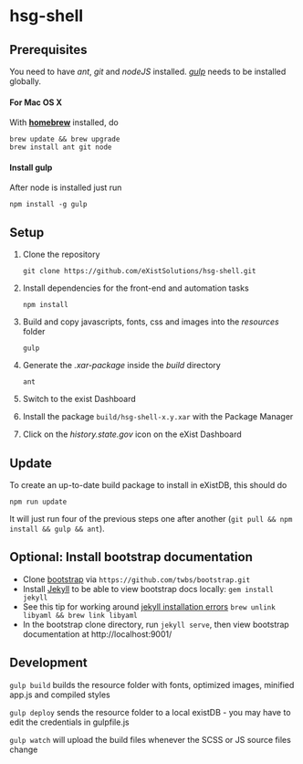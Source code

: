 # hsg-shell

## Prerequisites

You need to have *ant*, *git* and *nodeJS* installed.
*[gulp](http://gulpjs.com/)* needs to be installed globally.

#### For Mac OS X

With **[homebrew](http://brew.sh#install)** installed, do

    brew update && brew upgrade
    brew install ant git node

#### Install gulp

After node is installed just run

    npm install -g gulp

## Setup

1. Clone the repository

    `git clone https://github.com/eXistSolutions/hsg-shell.git`

1. Install dependencies for the front-end and automation tasks

    `npm install`

1. Build and copy javascripts, fonts, css and images into the *resources* folder

    `gulp`

1. Generate the *.xar-package* inside the *build* directory

    `ant`

1. Switch to the exist Dashboard

1. Install the package `build/hsg-shell-x.y.xar` with the Package Manager

1. Click on the *history.state.gov* icon on the eXist Dashboard

## Update

To create an up-to-date build package to install in eXistDB, this should do

    npm run update

It will just run four of the previous steps one after another (`git pull && npm install && gulp && ant`).

## Optional: Install bootstrap documentation

- Clone [bootstrap](https://github.com/twbs/bootstrap) via `https://github.com/twbs/bootstrap.git`
- Install [Jekyll](http://jekyllrb.com/docs/installation/) to be able to view bootstrap docs locally: `gem install jekyll`
- See this tip for working around [jekyll installation errors](https://github.com/wayneeseguin/rvm/issues/2689#issuecomment-52753818) `brew unlink libyaml && brew link libyaml`
- In the bootstrap clone directory, run `jekyll serve`, then view bootstrap documentation at http://localhost:9001/

## Development

`gulp build` builds the resource folder with fonts, optimized images, minified app.js and compiled styles

`gulp deploy` sends the resource folder to a local existDB - you may have to edit the credentials in gulpfile.js

`gulp watch` will upload the build files whenever the SCSS or JS source files change